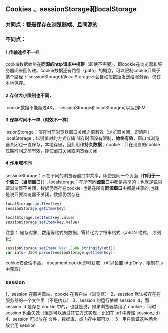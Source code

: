 ## Cookies 、sessionStorage和localStorage
### 共同点：都是保存在浏览器端、且同源的
### 不同点：
####  1.传输途径不一样
   cookie数据始终在**同源的http请求中携带**（即使不需要），即cookie在浏览器和服务器间来回传递。
​    cookie数据还有路径（path）的概念，可以限制cookie只属于某个路径下
​    sessionStorage和localStorage不会自动把数据发送给服务器，仅在本地保存。

#### 2.存储大小限制也不同，
​    cookie数据不能超过4K，
​    sessionStorage和localStorage可以达到5M

#### 3.保存时间不一样（时效不一样）
​    ssionStorage：仅在当前浏览器窗口关闭之前有效（浏览器关闭，即清除）；
​    localStorage：以键值对的方式存储 储存时间没有限制，**始终有效**，窗口或浏览器关闭也一直保存，本地存储，因此用作**持久数据**；
​    cookie：只在设置的cookie过期时间之前有效，即使窗口关闭或浏览器关闭

#### 4.作用域不同
​    sessionStorage：不在不同的浏览器窗口中共享，即使是同一个页面（**作用于一个窗口（当前窗口）**）；
​    localstorage：在所有**同源窗口**中都是共享的；也就是说只要浏览器不关闭，数据仍然存在
​    cookie: 也是在所有**同源窗口**中都是共享的.也就是说只要浏览器不关闭，数据仍然存在

```js
localStorage.getItem(key)
sessionStorage.getItem(key)
```

```js
localStorage.setItem(key,value)
sessionStorage.setItem(key,value)
```

注意： 储存对象、数组等格式的数据，需转化为字符串格式（JSON 格式， 序列化）

```js
sessionStorage.setItem('key',JSON.stringify(obj))
var info= JSON.parse(sessionStorage.getItem(key))
```





 cookie安全性不高， document.cookie即可获取  （可以设置 httpOnly，限制在js 中获取）

### session

 1，session 在服务器端，cookie 在客户端（浏览器）
 2，session 默认被存在在服务器的一个文件里（不是内存）
 3，session 的运行依赖 session id，而 session id 是存在 cookie 中的，也就是说，如果浏览器禁用了 cookie ，同时 session 也会失效（但是可以通过其它方式实现，比如在 url 中传递 session_id）
 4，session 可以放在 文件、数据库、或内存中都可以。
 5，用户验证这种场合一般会用 session 



